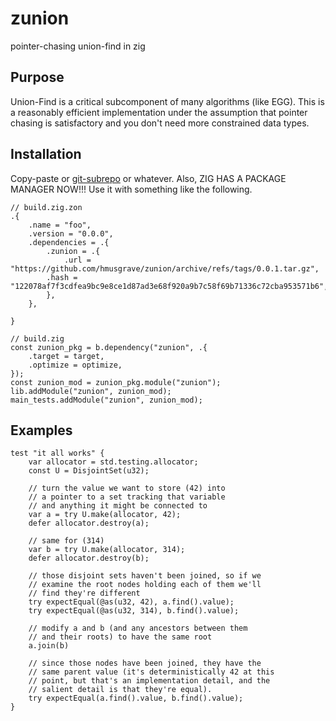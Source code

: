 # zunion

pointer-chasing union-find in zig

## Purpose

Union-Find is a critical subcomponent of many algorithms (like EGG). This is a reasonably efficient implementation under the assumption that pointer chasing is satisfactory and you don't need more constrained data types.

## Installation

Copy-paste or [git-subrepo](https://github.com/ingydotnet/git-subrepo) or whatever. Also, ZIG HAS A PACKAGE MANAGER NOW!!! Use it with something like the following.

```zig
// build.zig.zon
.{
    .name = "foo",
    .version = "0.0.0",
    .dependencies = .{
        .zunion = .{
            .url = "https://github.com/hmusgrave/zunion/archive/refs/tags/0.0.1.tar.gz",
	    .hash = "122078af7f3cdfea9bc9e8ce1d87ad3e68f920a9b7c58f69b71336c72cba953571b6",
        },
    },

}
```

```zig
// build.zig
const zunion_pkg = b.dependency("zunion", .{
    .target = target,
    .optimize = optimize,
});
const zunion_mod = zunion_pkg.module("zunion");
lib.addModule("zunion", zunion_mod);
main_tests.addModule("zunion", zunion_mod);
```

## Examples

```zig
test "it all works" {
    var allocator = std.testing.allocator;
    const U = DisjointSet(u32);

    // turn the value we want to store (42) into
    // a pointer to a set tracking that variable
    // and anything it might be connected to
    var a = try U.make(allocator, 42);
    defer allocator.destroy(a);

    // same for (314)
    var b = try U.make(allocator, 314);
    defer allocator.destroy(b);

    // those disjoint sets haven't been joined, so if we
    // examine the root nodes holding each of them we'll
    // find they're different
    try expectEqual(@as(u32, 42), a.find().value);
    try expectEqual(@as(u32, 314), b.find().value);

    // modify a and b (and any ancestors between them
    // and their roots) to have the same root
    a.join(b)

    // since those nodes have been joined, they have the
    // same parent value (it's deterministically 42 at this
    // point, but that's an implementation detail, and the
    // salient detail is that they're equal).
    try expectEqual(a.find().value, b.find().value);
}
```
